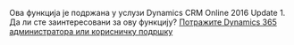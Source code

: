 Ова функција је подржана у услузи Dynamics CRM Online 2016 Update 1. Да ли сте заинтересовани за ову функцију? [Потражите Dynamics 365 администратора или корисничку подршку](../basics/find-administrator-support.md)
